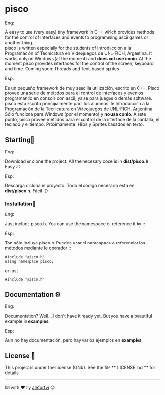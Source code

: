 
# pisco

Eng: 

A easy to use (very easy) tiny framework in C++ which provides methods for the control of interfaces and events to programming ascii games or another thing.   
pisco is written especially for the students of Introducción a la Programación of Tecnicatura en Videojuegos de UNL-FICH, Argentina.
It works only on Windows (at the moment) and **does not use conio**.
  At the moment pisco provides interfaces for the control of the screen, keyboard and time. Coming soon: Threads and Text-based sprites

Esp:

Es un pequeño framework de muy sencilla utilización, escrito en C++. Pisco provee una serie de métodos para el control de interfaces y eventos programando en consola con ascii, ya se para juegos o demás software.
pisco está escrito principalmente para los alumnos de Introducción a la Programación de la Tecnicatura en Videojuegos de UNL-FICH, Argentina.
Sólo funciona para Windows (por el momento) y **no usa conio**.
A este punto, pisco provee métodos para el control de la interface de la pantalla, el teclado y el tiempo. Próximamente: Hilos y Sprites basados en texto.


## Starting🚀

Eng:

Download or clone the project. All the necesary code is in **dist/pisco.h**. Easy :D

Esp:

Descarga o clona el proyecto. Todo el código necesario esta en **dist/pisco.h**. Fácil :D

### Installation🔧

Eng:

Just include pisco.h. You can use the namespace or reference it by ::

Esp:

Tan sólo incluye pisco.h. Puedes usar el namespace o referenciar los métodos mediante le operador ::
```
#include "pisco.h"
using namespace pisco;
```
or just
```
#include "pisco.h"
```

## Documentation ⚙️

Eng:

Documentation? Well... 
I don't have it ready yet. But you have a beautiful example in **examples**

Esp:

Aun no hay documentación, pero hay varios ejemplos en **examples**

## License 📄

This project is under the License (GNU). See the file ** LICENSE.md ** for details


---
⌨️ with ❤️ by [alefortvi](https://github.com/alefortvi) 😊
